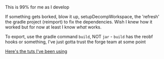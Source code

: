 This is 99% for me as I develop

If something gets borked, blow it up, setupDecompWorkspace, the 'refresh' the gradle project (reimport) to fix the dependencies.  Wish I knew how it worked but for now at least I know *what* works.

To export, use the gradle command `build`, NOT `jar` - `build` has the reobf hooks or something, I've just gotta trust the forge team at some point

[Here's the tuts I've been using](https://suppergerrie2.com/category/forge-tutorial/forge-tutorial-1-12/page/2/)